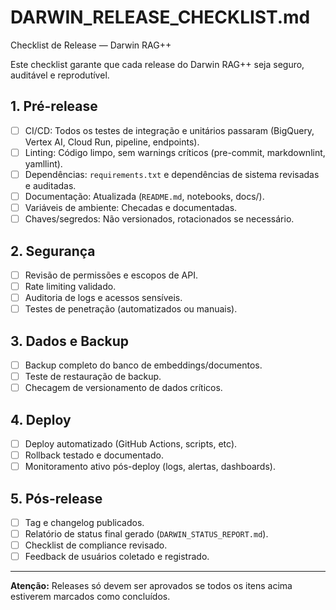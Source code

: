 # DARWIN_RELEASE_CHECKLIST.md

Checklist de Release — Darwin RAG++

Este checklist garante que cada release do Darwin RAG++ seja seguro, auditável e reprodutível.

## 1. Pré-release
- [ ] CI/CD: Todos os testes de integração e unitários passaram (BigQuery, Vertex AI, Cloud Run, pipeline, endpoints).
- [ ] Linting: Código limpo, sem warnings críticos (pre-commit, markdownlint, yamllint).
- [ ] Dependências: `requirements.txt` e dependências de sistema revisadas e auditadas.
- [ ] Documentação: Atualizada (`README.md`, notebooks, docs/).
- [ ] Variáveis de ambiente: Checadas e documentadas.
- [ ] Chaves/segredos: Não versionados, rotacionados se necessário.

## 2. Segurança
- [ ] Revisão de permissões e escopos de API.
- [ ] Rate limiting validado.
- [ ] Auditoria de logs e acessos sensíveis.
- [ ] Testes de penetração (automatizados ou manuais).

## 3. Dados e Backup
- [ ] Backup completo do banco de embeddings/documentos.
- [ ] Teste de restauração de backup.
- [ ] Checagem de versionamento de dados críticos.

## 4. Deploy
- [ ] Deploy automatizado (GitHub Actions, scripts, etc).
- [ ] Rollback testado e documentado.
- [ ] Monitoramento ativo pós-deploy (logs, alertas, dashboards).

## 5. Pós-release
- [ ] Tag e changelog publicados.
- [ ] Relatório de status final gerado (`DARWIN_STATUS_REPORT.md`).
- [ ] Checklist de compliance revisado.
- [ ] Feedback de usuários coletado e registrado.

---

**Atenção:** Releases só devem ser aprovados se todos os itens acima estiverem marcados como concluídos.
